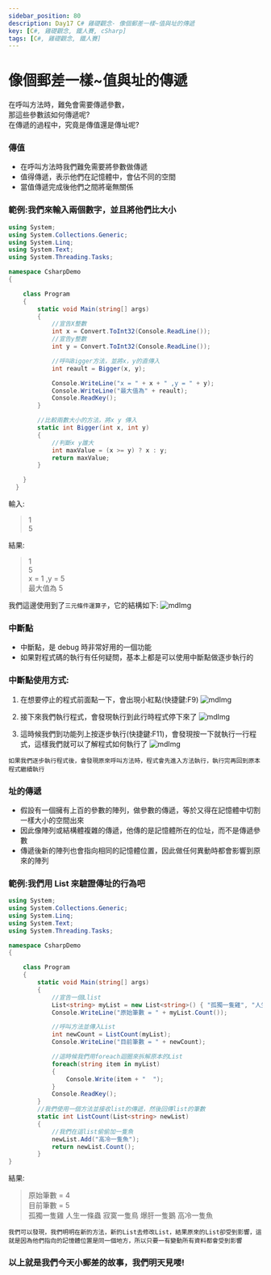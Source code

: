 ```yaml
---
sidebar_position: 80
description: Day17 C# 雞礎觀念- 像個郵差一樣~值與址的傳遞
key: [C#, 雞礎觀念, 鐵人賽, cSharp]
tags: [C#, 雞礎觀念, 鐵人賽]
---
```


# 像個郵差一樣~值與址的傳遞
在呼叫方法時，難免會需要傳遞參數，<br/>
那這些參數該如何傳遞呢?<br/>
在傳遞的過程中，究竟是傳值還是傳址呢?

### 傳值

- 在呼叫方法時我們難免需要將參數做傳遞
- 值得傳遞，表示他們在記憶體中，會佔不同的空間
- 當值傳遞完成後他們之間將毫無關係

### 範例:我們來輸入兩個數字，並且將他們比大小

```csharp
using System;
using System.Collections.Generic;
using System.Linq;
using System.Text;
using System.Threading.Tasks;

namespace CsharpDemo
{

    class Program
    {
        static void Main(string[] args)
        {
            //宣告X整數
            int x = Convert.ToInt32(Console.ReadLine());
            //宣告y整數
            int y = Convert.ToInt32(Console.ReadLine());

            //呼叫Bigger方法，並將x，y的直傳入
            int reault = Bigger(x, y);

            Console.WriteLine("x = " + x + " ,y = " + y);
            Console.WriteLine("最大值為" + reault);
            Console.ReadKey();
        }

        //比較兩數大小的方法，將x y 傳入
        static int Bigger(int x, int y)
        {
            //判斷x y誰大
            int maxValue = (x >= y) ? x : y;
            return maxValue;
        }

    }
  }
```

輸入:

> 1<br/>
> 5

結果:

> 1<br/>
> 5<br/>
> x = 1 ,y = 5<br/>
> 最大值為 5

我們這邊使用到了`三元條件運算子`，它的結構如下:
![mdImg](https://ithelp.ithome.com.tw/upload/images/20210918/20097001jjic7kGdDH.png)

### 中斷點

- 中斷點，是 debug 時非常好用的一個功能
- 如果對程式碼的執行有任何疑問，基本上都是可以使用中斷點做逐步執行的

### 中斷點使用方式:

1. 在想要停止的程式前面點一下，會出現小紅點(快捷鍵:F9)
   ![mdImg](https://ithelp.ithome.com.tw/upload/images/20210918/20097001fVyeIJeDkP.png)

2. 接下來我們執行程式，會發現執行到此行時程式停下來了
   ![mdImg](https://ithelp.ithome.com.tw/upload/images/20210918/20097001a0GKCS8w0E.png)

3. 這時候我們到功能列上按逐步執行(快捷鍵:F11)，會發現按一下就執行一行程式，這樣我們就可以了解程式如何執行了
   ![mdImg](https://ithelp.ithome.com.tw/upload/images/20220303/20097001yw7hyHsdQF.png)

`如果我們逐步執行程式後，會發現原來呼叫方法時，程式會先進入方法執行，執行完再回到原本程式繼續執行`

### 址的傳遞

- 假設有一個擁有上百的參數的陣列，做參數的傳遞，等於又得在記憶體中切割一樣大小的空間出來
- 因此像陣列或結構體複雜的傳遞，他傳的是記憶體所在的位址，而不是傳遞參數
- 傳遞後新的陣列也會指向相同的記憶體位置，因此做任何異動時都會影響到原來的陣列

### 範例:我們用 List 來驗證傳址的行為吧

```csharp
using System;
using System.Collections.Generic;
using System.Linq;
using System.Text;
using System.Threading.Tasks;

namespace CsharpDemo
{

    class Program
    {
        static void Main(string[] args)
        {
            //宣告一個Llist
            List<string> myList = new List<string>() { "孤獨一隻雞", "人生一條蟲", "寂寞一隻鳥", "爆肝一隻鵝" };
            Console.WriteLine("原始筆數 = " + myList.Count());

            //呼叫方法並傳入List
            int newCount = ListCount(myList);
            Console.WriteLine("目前筆數 = " + newCount);

            //這時候我們用foreach迴圈來拆解原本的List
            foreach(string item in myList)
            {
                Console.Write(item + "  ");
            }
            Console.ReadKey();
        }
        //我們使用一個方法並接收list的傳遞，然後回傳list的筆數
        static int ListCount(List<string> newList)
        {
            //我們在這list偷偷加一隻魚
            newList.Add("高冷一隻魚");
            return newList.Count();
        }
}
```

結果:

> 原始筆數 = 4<br/>
> 目前筆數 = 5<br/>
> 孤獨一隻雞 人生一條蟲 寂寞一隻鳥 爆肝一隻鵝 高冷一隻魚

`我們可以發現，我們明明在新的方法，新的List去修改List，結果原來的List卻受到影響，這就是因為他們指向的記憶體位置是同一個地方，所以只要一有變動所有資料都會受到影響`

### 以上就是我們今天小郵差的故事，我們明天見喽!
